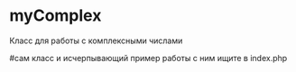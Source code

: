 # myComplex
Класс для работы с комплексными числами

#сам класс и исчерпывающий пример работы с ним ищите в index.php
